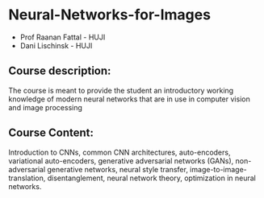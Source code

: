 # Neural-Networks-for-Images
 - Prof Raanan Fattal - HUJI
 - Dani Lischinsk - HUJI
## Course description:

The course is meant to provide the student an introductory working knowledge of modern neural networks that are in use in computer vision and image processing

## Course Content:
Introduction to CNNs, common CNN architectures, auto-encoders, variational auto-encoders, generative adversarial networks (GANs), non-adversarial generative networks, neural style transfer, image-to-image-translation, disentanglement, neural network theory, optimization in neural networks.
